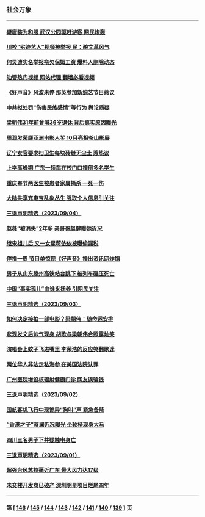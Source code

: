 ### 社会万象
---
#### [疑唐装为和服 武汉公园驱赶游客 网民炮轰](../../pages/ncid282/n14068766.md?09080445) 
#### [川校“劣迹艺人”视频被举报 民：酿文革风气](../../pages/ncid282/n14068013.md?09080445) 
#### [何炅遭实名举报拖欠保姆工资 爆料人删除动态](../../pages/ncid282/n14068384.md?09080445) 
#### [油管热门视频 网站代理 翻墙必看视频](http://138.2.39.72:81/youtube.html?epic-marker?09080445)
#### [《好声音》风波未停 那英参加新综艺节目惹议](../../pages/ncid282/n14068343.md?09080445) 
#### [中共拟处罚“伤害民族感情”等行为 舆论质疑](../../pages/ncid282/n14068110.md?09080445) 
#### [梁朝伟31年前曾喊36岁退休 背后真实原因曝光](../../pages/ncid282/n14067715.md?09080445) 
#### [周润发荣膺亚洲电影人奖 10月亮相釜山影展](../../pages/ncid282/n14067644.md?09080445) 
#### [辽宁女官要求扫卫生每块砖缝无尘土 惹热议](../../pages/ncid282/n14067389.md?09080445) 
#### [上学高峰期 广东一轿车在校门口撞倒多名学生](../../pages/ncid282/n14067387.md?09080445) 
#### [重庆奉节两医生被患者家属捅杀 一死一伤](../../pages/ncid282/n14067353.md?09080445) 
#### [大陆共享充电宝乱象丛生 强取个人信息引关注](../../pages/ncid282/n14067035.md?09080445) 
#### [三退声明精选（2023/09/04）](../../pages/ncid282/n14067269.md?09080445) 
#### [赵薇“被消失”2年多 亲哥哥赵健曝她近况](../../pages/ncid282/n14067033.md?09080445) 
#### [继宋祖儿后 又一女星蒋依依被曝偷漏税](../../pages/ncid282/n14067055.md?09080445) 
#### [停播一周 节目单惊现《好声音》播出资讯网炸锅](../../pages/ncid282/n14067059.md?09080445) 
#### [男子从山东滕州高铁站台跳下 被列车碾压死亡](../../pages/ncid282/n14066755.md?09080445) 
#### [中国“事实孤儿”由谁来抚养 引网民关注](../../pages/ncid282/n14066598.md?09080445) 
#### [三退声明精选（2023/09/03）](../../pages/ncid282/n14066539.md?09080445) 
#### [如何决定接拍一部电影？梁朝伟：随命运安排](../../pages/ncid282/n14066437.md?09080445) 
#### [悲观发文后帅气现身 胡歌与梁朝伟合照露灿笑](../../pages/ncid282/n14066400.md?09080445) 
#### [演唱会上蚊子飞进嘴里 李荣浩的反应笑翻歌迷](../../pages/ncid282/n14066410.md?09080445) 
#### [两位华人非法走私海参 在美国法院认罪](../../pages/ncid282/n14066307.md?09080445) 
#### [广州医院增设核辐射健康门诊 网友讽骗钱](../../pages/ncid282/n14066301.md?09080445) 
#### [三退声明精选（2023/09/02）](../../pages/ncid282/n14066099.md?09080445) 
#### [国航客机飞行中现诡异“狗叫”声 紧急备降](../../pages/ncid282/n14065808.md?09080445) 
#### [“香港才子”蔡澜近况曝光 坐轮椅现身大马](../../pages/ncid282/n14065575.md?09080445) 
#### [四川三名男子下井疑触电身亡](../../pages/ncid282/n14065748.md?09080445) 
#### [三退声明精选（2023/09/01）](../../pages/ncid282/n14065621.md?09080445) 
#### [超强台风苏拉逼近广东 最大风力达17级](../../pages/ncid282/n14065205.md?09080445) 
#### [未交楼开发商已破产 深圳明星项目烂尾四年](../../pages/ncid282/n14065075.md?09080445) 

---
#### 第 [ [146](./146.md?09080445) / [145](./145.md?09080445) / [144](./144.md?09080445) / [143](./143.md?09080445) / [142](./142.md?09080445) / [141](./141.md?09080445) / [140](./140.md?09080445) / [139](./139.md?09080445) ] 页
